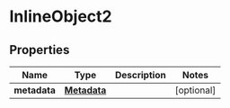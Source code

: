 

# InlineObject2


## Properties

| Name | Type | Description | Notes |
|------------ | ------------- | ------------- | -------------|
|**metadata** | [**Metadata**](Metadata.md) |  |  [optional] |



